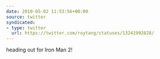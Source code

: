 ```yaml
---
date: 2010-05-02 11:53:56+00:00
source: twitter
syndicated:
- type: twitter
  url: https://twitter.com/roytang/statuses/13241992828/
---
```


heading out for Iron Man 2!